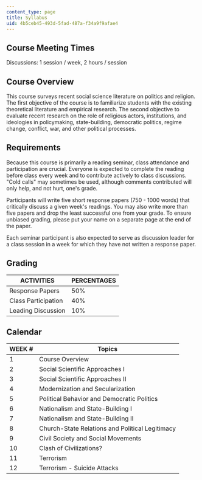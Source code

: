 ```yaml
---
content_type: page
title: Syllabus
uid: 4b5ceb45-493d-5fad-487a-f34a9f9afae4
---
```


Course Meeting Times
--------------------

Discussions: 1 session / week, 2 hours / session

Course Overview
---------------

This course surveys recent social science literature on politics and religion. The first objective of the course is to familiarize students with the existing theoretical literature and empirical research. The second objective to evaluate recent research on the role of religious actors, institutions, and ideologies in policymaking, state-building, democratic politics, regime change, conflict, war, and other political processes.

Requirements
------------

Because this course is primarily a reading seminar, class attendance and participation are crucial. Everyone is expected to complete the reading before class every week and to contribute actively to class discussions. "Cold calls" may sometimes be used, although comments contributed will only help, and not hurt, one's grade.

Participants will write five short response papers (750 - 1000 words) that critically discuss a given week's readings. You may also write more than five papers and drop the least successful one from your grade. To ensure unbiased grading, please put your name on a separate page at the end of the paper.

Each seminar participant is also expected to serve as discussion leader for a class session in a week for which they have not written a response paper.

Grading
-------

| ACTIVITIES | PERCENTAGES |
| --- | --- |
| Response Papers | 50% |
| Class Participation | 40% |
| Leading Discussion | 10% 

  

Calendar
--------

| WEEK # | Topics |
| --- | --- |
| 1 | Course Overview |
| 2 | Social Scientific Approaches I |
| 3 | Social Scientific Approaches II |
| 4 | Modernization and Secularization |
| 5 | Political Behavior and Democratic Politics |
| 6 | Nationalism and State-Building I |
| 7 | Nationalism and State-Building II |
| 8 | Church-State Relations and Political Legitimacy |
| 9 | Civil Society and Social Movements |
| 10 | Clash of Civilizations? |
| 11 | Terrorism |
| 12 | Terrorism - Suicide Attacks